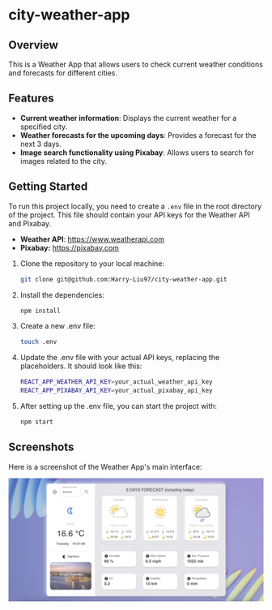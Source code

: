 # city-weather-app

## Overview
This is a Weather App that allows users to check current weather conditions and forecasts for different cities.

## Features
- **Current weather information**: Displays the current weather for a specified city.
- **Weather forecasts for the upcoming days**: Provides a forecast for the next 3 days.
- **Image search functionality using Pixabay**: Allows users to search for images related to the city.

## Getting Started
To run this project locally, you need to create a `.env` file in the root directory of the project. This file should contain your API keys for the Weather API and Pixabay. 

- **Weather API**: https://www.weatherapi.com
- **Pixabay:** https://pixabay.com

1. Clone the repository to your local machine:

   ```bash
   git clone git@github.com:Harry-Liu97/city-weather-app.git
   ```
2. Install the dependencies:
   ```bash
   npm install
   ```
1. Create a new .env file:
   ```bash
   touch .env
   ```
2. Update the .env file with your actual API keys, replacing the placeholders. It should look like this:
    ```bash
    REACT_APP_WEATHER_API_KEY=your_actual_weather_api_key
    REACT_APP_PIXABAY_API_KEY=your_actual_pixabay_api_key
   ```
3. After setting up the .env file, you can start the project with:
   ```bash
   npm start
   ```

## Screenshots
Here is a screenshot of the Weather App's main interface:

![Weather App Main Interface](UserInterface.jpg)
